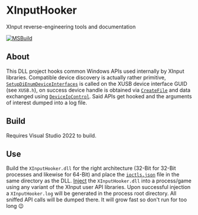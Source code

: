 # XInputHooker

XInput reverse-engineering tools and documentation

[![MSBuild](https://github.com/nefarius/XInputHooker/actions/workflows/msbuild.yml/badge.svg)](https://github.com/nefarius/XInputHooker/actions/workflows/msbuild.yml)

## About

This DLL project hooks common Windows APIs used internally by XInput libraries. Compatible device discovery is actually rather primitive, [`SetupDiEnumDeviceInterfaces`](https://docs.microsoft.com/en-us/windows/win32/api/setupapi/nf-setupapi-setupdienumdeviceinterfaces) is called on the XUSB device interface GUID (see `XUSB.h`), on success device handle is obtained via [`CreateFile`](https://docs.microsoft.com/en-us/windows/win32/api/fileapi/nf-fileapi-createfilea) and data exchanged using [`DeviceIoControl`](https://docs.microsoft.com/en-us/windows/win32/api/ioapiset/nf-ioapiset-deviceiocontrol). Said APIs get hooked and the arguments of interest dumped into a log file.

## Build

Requires Visual Studio 2022 to build.

## Use

Build the `XInputHooker.dll` for the right architecture (32-Bit for 32-Bit processes and likewise for 64-Bit) and place the [`ioctls.json`](./XInputHooker/ioctls.json) file in the same directory as the DLL. [Inject](https://github.com/nefarius/Injector) the `XInputHooker.dll` into a process/game using any variant of the XInput user API libraries. Upon successful injection a `XInputHooker.log` will be generated in the process root directory. All sniffed API calls will be dumped there. It will grow fast so don't run for too long 😉

<!--
## Download

### Latest CI builds

Note: AppVeyor artifacts expire after 1 month, so the links might not work if no new build has happened ever since.

### x86

- [XInputHooker.dll](https://ci.appveyor.com/api/projects/nefarius/XInputHooker/artifacts/bin/x86/XInputHooker.dll?job=Platform%3A%20x86)

### x64

- [XInputHooker.dll](https://ci.appveyor.com/api/projects/nefarius/XInputHooker/artifacts/bin/x64/XInputHooker.dll?job=Platform%3A%20x64)

-->
